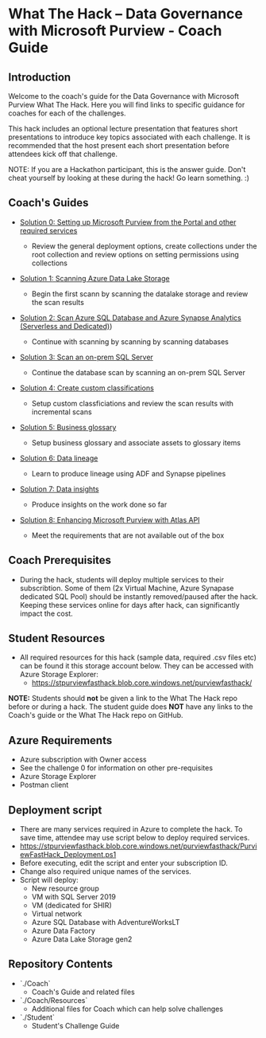 # What The Hack – Data Governance with Microsoft Purview - Coach Guide

## Introduction

Welcome to the coach's guide for the Data Governance with Microsoft Purview What The Hack. Here you will find links to specific guidance for coaches for each of the challenges.

This hack includes an optional lecture presentation that features short presentations to introduce key topics associated with each challenge. It is recommended that the host present each short presentation before attendees kick off that challenge.

NOTE: If you are a Hackathon participant, this is the answer guide. Don't cheat yourself by looking at these during the hack! Go learn something. :)

## Coach's Guides 

- [Solution 0: Setting up Microsoft Purview from the Portal and other required services](./Solution0.md)
	 - Review the general deployment options, create collections under the root collection and review options on setting permissions using collections 

- [Solution 1: Scanning Azure Data Lake Storage](./Solution1.md)
	 - Begin the first scann by scanning the datalake storage and review the scan results 

- [Solution 2: Scan Azure SQL Database and Azure Synapse Analytics (Serverless and Dedicated)](./Solution2.md)) 
	 - Continue with scanning by scanning by scanning databases 

- [Solution 3: Scan an on-prem SQL Server](./Solution3.md)
	 - Continue the database scan by scanning an on-prem SQL Server 

- [Solution 4: Create custom classifications](./Solution4.md)
	 - Setup custom classficiations and review the scan results with incremental scans 

- [Solution 5: Business glossary](./Solution5.md)
	 - Setup business glossary and associate assets to glossary items 

- [Solution 6: Data lineage](./Solution6.md)
	 - Learn to produce lineage using ADF and Synapse pipelines 

- [Solution 7: Data insights](./Solution7.md)
	 - Produce insights on the work done so far 

- [Solution 8: Enhancing Microsoft Purview with Atlas API](./Solution8.md)
	 - Meet the requirements that are not available out of the box 
  
## Coach Prerequisites
- During the hack, students will deploy multiple services to their subscribtion. Some of them (2x Virtual Machine, Azure Synapase dedicated SQL Pool) should be instantly removed/paused after the hack. Keeping these services online for days after hack, can significantly impact the cost.

## Student Resources
- All required resources for this hack (sample data, required .csv files etc) can be found it this storage account below. They can be accessed with Azure Storage Explorer:
    - https://stpurviewfasthack.blob.core.windows.net/purviewfasthack/

**NOTE:** Students should **not** be given a link to the What The Hack repo before or during a hack. The student guide does **NOT** have any links to the Coach's guide or the What The Hack repo on GitHub.  

## Azure Requirements

- Azure subscription with Owner access 
- See the challenge 0 for information on other pre-requisites 
- Azure Storage Explorer
- Postman client

## Deployment script 

- There are many services required in Azure to complete the hack. To save time, attendee may use script below to deploy required services. 
- https://stpurviewfasthack.blob.core.windows.net/purviewfasthack/PurviewFastHack_Deployment.ps1  
- Before executing, edit the script and enter your subscription ID. 
- Change also required unique names of the services. 
- Script will deploy: 
  - New resource group 
  - VM with SQL Server 2019 
  - VM (dedicated for SHIR) 
  - Virtual network 
  - Azure SQL Database with AdventureWorksLT 
  - Azure Data Factory 
  - Azure Data Lake Storage gen2 


## Repository Contents

- \`./Coach\`
  - Coach's Guide and related files
- \`./Coach/Resources\`
  - Additional files for Coach which can help solve challenges
- \`./Student\`
  - Student's Challenge Guide


